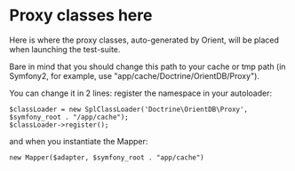 # Proxy classes here

Here is where the proxy classes, auto-generated by Orient, will be placed when launching the test-suite.

Bare in mind that you should change this path to your cache or tmp path (in Symfony2, for example, use "app/cache/Doctrine/OrientDB/Proxy").

You can change it in 2 lines: register the namespace in your autoloader:

    $classLoader = new SplClassLoader('Doctrine\OrientDB\Proxy', $symfony_root . "/app/cache");
    $classLoader->register();

and when you instantiate the Mapper:

    new Mapper($adapter, $symfony_root . "app/cache")
